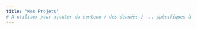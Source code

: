 ```yaml
---
title: "Mes Projets"
# A utiliser pour ajouter du contenu / des données / ... spécifiques à la section courrante (Projets)
---
```


